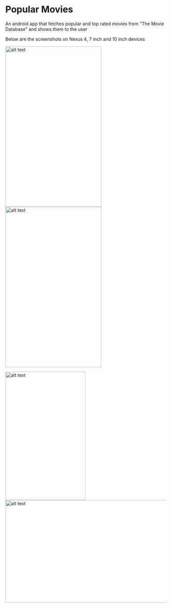 # Popular Movies
An android app that fetches popular and top rated movies from
"The Movie Database" and shows them to the user

Below are the screenshots on Nexus 4, 7 inch and 10 inch devices

<img src="http://i.imgur.com/ESrzX9e.png" alt="alt text" width="300" height="500"> <img src="http://i.imgur.com/49S1V90.png" alt="alt text" width="300" height="500">

<img src="http://i.imgur.com/LWBH3rc.png" alt="alt text" width="250" height="400"> <img src="http://i.imgur.com/jgRCvwD.jpg" alt="alt text" width="520" height="320">
